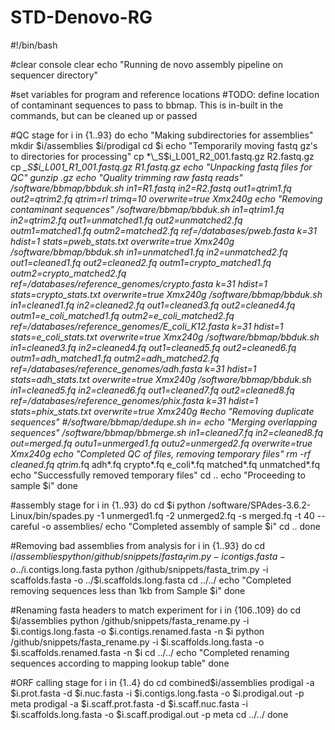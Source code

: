 # STD-Denovo-RG
#!/bin/bash

#clear console
clear
echo "Running de novo assembly pipeline on sequencer directory"

#set variables for program and reference locations
#TODO: define location of contaminant sequences to pass to bbmap. This is in-built in the commands, but can be cleaned up or passed

#QC stage
for i in {1..93}
do
  echo "Making subdirectories for assemblies"
  mkdir $i/assemblies $i/prodigal
  cd $i
  echo "Temporarily moving fastq gz's to directories for processing"
  cp *\_S$i\_L001_R2_001.fastq.gz R2.fastq.gz
  cp *\_S$i\_L001_R1_001.fastq.gz R1.fastq.gz
  echo "Unpacking fastq files for QC"
  gunzip *.gz
  echo "Quality trimming raw fastq reads"
  /software/bbmap/bbduk.sh in1=R1.fastq in2=R2.fastq out1=qtrim1.fq out2=qtrim2.fq qtrim=rl trimq=10 overwrite=true Xmx240g
  echo "Removing contaminant sequences"
  /software/bbmap/bbduk.sh in1=qtrim1.fq in2=qtrim2.fq out1=unmatched1.fq out2=unmatched2.fq outm1=matched1.fq outm2=matched2.fq ref=/databases/pweb.fasta k=31 hdist=1 stats=pweb_stats.txt overwrite=true Xmx240g
  /software/bbmap/bbduk.sh in1=unmatched1.fq in2=unmatched2.fq out1=cleaned1.fq out2=cleaned2.fq outm1=crypto_matched1.fq outm2=crypto_matched2.fq ref=/databases/reference_genomes/crypto.fasta k=31 hdist=1 stats=crypto_stats.txt overwrite=true Xmx240g
  /software/bbmap/bbduk.sh in1=cleaned1.fq in2=cleaned2.fq out1=cleaned3.fq out2=cleaned4.fq outm1=e_coli_matched1.fq outm2=e_coli_matched2.fq ref=/databases/reference_genomes/E_coli_K12.fasta k=31 hdist=1 stats=e_coli_stats.txt overwrite=true Xmx240g
  /software/bbmap/bbduk.sh in1=cleaned3.fq in2=cleaned4.fq out1=cleaned5.fq out2=cleaned6.fq outm1=adh_matched1.fq outm2=adh_matched2.fq ref=/databases/reference_genomes/adh.fasta k=31 hdist=1 stats=adh_stats.txt overwrite=true Xmx240g
  /software/bbmap/bbduk.sh in1=cleaned5.fq in2=cleaned6.fq out1=cleaned7.fq out2=cleaned8.fq ref=/databases/reference_genomes/phix.fasta k=31 hdist=1 stats=phix_stats.txt overwrite=true Xmx240g
  #echo "Removing duplicate sequences"
  #/software/bbmap/dedupe.sh in=
  echo "Merging overlapping sequences"
  /software/bbmap/bbmerge.sh in1=cleaned7.fq in2=cleaned8.fq out=merged.fq outu1=unmerged1.fq outu2=unmerged2.fq overwrite=true Xmx240g
  echo "Completed QC of files, removing temporary files"
  rm -rf cleaned*.fq qtrim*.fq adh*.fq crypto*.fq e_coli*.fq matched*.fq unmatched*.fq
  echo "Successfully removed temporary files"
  cd ..
  echo "Proceeding to sample $i"
done

#assembly stage
for i in {1..93}
do
  cd $i
  python /software/SPAdes-3.6.2-Linux/bin/spades.py -1 unmerged1.fq -2 unmerged2.fq -s merged.fq -t 40 --careful -o assemblies/
  echo "Completed assembly of sample $i"
  cd ..
done

#Removing bad assemblies from analysis
for i in {1..93}
do
  cd $i/assemblies
  python /github/snippets/fasta_trim.py -i contigs.fasta -o ../$i.contigs.long.fasta
  python /github/snippets/fasta_trim.py -i scaffolds.fasta -o ../$i.scaffolds.long.fasta
  cd ../../
  echo "Completed removing sequences less than 1kb from Sample $i"
done

#Renaming fasta headers to match experiment
for i in {106..109}
do
  cd $i/assemblies
  python /github/snippets/fasta_rename.py -i $i.contigs.long.fasta -o $i.contigs.renamed.fasta -n $i
  python /github/snippets/fasta_rename.py -i $i.scaffolds.long.fasta -o $i.scaffolds.renamed.fasta -n $i
  cd ../../
  echo "Completed renaming sequences according to mapping lookup table"
done



#ORF calling stage
for i in {1..4}
do
  cd combined$i/assemblies
  prodigal -a $i.prot.fasta -d $i.nuc.fasta -i $i.contigs.long.fasta -o $i.prodigal.out -p meta
  prodigal -a $i.scaff.prot.fasta -d $i.scaff.nuc.fasta -i $i.scaffolds.long.fasta -o $i.scaff.prodigal.out -p meta
  cd ../../
done

